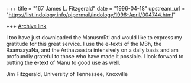 +++
title = "167 James L. Fitzgerald"
date = "1996-04-18"
upstream_url = "https://list.indology.info/pipermail/indology/1996-April/004744.html"

+++
[Archive link](https://list.indology.info/pipermail/indology/1996-April/004744.html)

I too have just downloaded the ManusmRti and would like to express my 
gratitude for this great service.  I use the e-texts of the MBh, the 
RaamaayaNa, and the Arthazaastra intensively on a daily basis and am 
profoundly grateful to those who have made it possible.  I look forward 
to putting the e-text of Manu to good use as well.

Jim Fitzgerald, University of Tennessee, Knoxville





